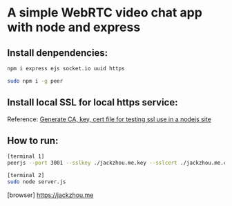 # A simple WebRTC video chat app with node and express

## Install denpendencies:
```bash
npm i express ejs socket.io uuid https

sudo npm i -g peer

```

## Install local SSL for local https service:
  Reference: <a href='https://github.com/bumblezhou/local_ssl_with_websocket?tab=readme-ov-file#1-generate-the-private-key-to-become-a-local-ca'>Generate CA, key, cert file for testing ssl use in a nodejs site</a>

## How to run:
```bash
[terminal 1]
peerjs --port 3001 --sslkey ./jackzhou.me.key --sslcert ./jackzhou.me.crt

[terminal 2]
sudo node server.js
```

[browser]
https://jackzhou.me